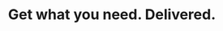---
templateKey: index-page
title: Get what you need. Delivered.
subheading: Get local retail delivery help from others in your area.
mainContentTitle: How Brikmo Works
formSectionTitle: Get in touch
contents:
  - title: Create a Pickup/Shopping Order.
    text: >
      Pick from either a Pickup or Shopping order, and list the item or
      items you need right away. You can include item details to ensure
      the right items are selected.
    imagePosition: left
    additionalText: null
    links: null
    image: /img/illustration1.png
  - title: Hire a Helper.
    text: >
      Select one of the Helpers that have applied to deliver your order.
      Determine the right Helper based on Delivery Pricing, Helper Rating,
      Vehicle Size, Helper Lift Capacity, and other criteria. Once selected,
      your order will commence!
    imagePosition: right
    additionalText: 'Become a Helper, download the app:'
    links:
      - label: iOS
        url: http://www.apple.com
      - label: Android
        url: http://www.apple.com
    image: /img/illustration2.png
  - title: Receive & Rate Your Delivery.
    text: >
      Once items are purchased, your receipt is shown to you. When the
      items are delivered, your payment will be submitted to your Helper.
      And finally, both you and your Helper will rate each other to
      encourage a positive user community.
    imagePosition: left
    additionalText: null
    links: null
    image: /img/illustration3.png
  - title: Safety first during COVID-19.
    text: >
      With coronavirus having a large impact on our society, both socially
      and economically, Brikmo has taken the conscious steps to ensure
      our users' safety and health is our top priority.
      With a high demand for same-day deliveries, Brikmo is implementing
      policies that support productivity for both our Customers and our Helpers,
      as well as maintaining safe conditions by following CDC guidelines. 
      For more details, [click here](https://www.apple.com).
    imagePosition: bottom
    additionalText: null
    links: null
    image: /img/illustration4.png
---